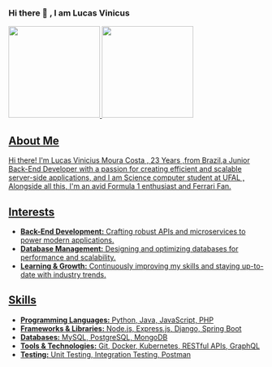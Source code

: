 ### Hi there 👋 , I am Lucas Vinicus
<div>
<a href="https://github.com/seu-usuário-aqui">
<img height="180em" src="https://github-readme-stats.vercel.app/api/top-langs/?username=LucasVinicius-sudo&layout=compact&langs_count=7&theme=dracula"/>

<img height="180em" src="https://github-readme-stats.vercel.app/api?username=LucasVinicius-sudo&show_icons=true&theme=dracula&include_all_commits=true&count_private=true"/>
</div>

 ## About Me

Hi there! I'm Lucas Vinicius Moura Costa , 23 Years ,from Brazil,a Junior Back-End Developer with a passion for creating efficient and scalable server-side applications, and I am Science computer student at UFAL , Alongside all this, I'm an avid Formula 1 enthusiast and Ferrari Fan. 

## Interests

- **Back-End Development:** Crafting robust APIs and microservices to power modern applications.
- **Database Management:** Designing and optimizing databases for performance and scalability.
- **Learning & Growth:** Continuously improving my skills and staying up-to-date with industry trends.

## Skills

- **Programming Languages:** Python, Java, JavaScript, PHP
- **Frameworks & Libraries:** Node.js, Express.js, Django, Spring Boot
- **Databases:** MySQL, PostgreSQL, MongoDB
- **Tools & Technologies:** Git, Docker, Kubernetes, RESTful APIs, GraphQL
- **Testing:** Unit Testing, Integration Testing, Postman
